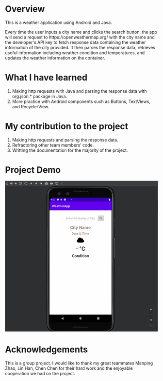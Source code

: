 # Overview
<p>This is a weather application using Android and Java. </p>
<p>Every time the user inputs a city name and clicks the search button, the app will send a request to https://openweathermap.org/ with the city name and the developer's API key to fetch response data containing the weather information of the city provided. It then parses the response data, retrieves useful information including weather condition and temperatures, and updates the weather information on the container. </p>

# What I have learned
1. Making http requests with Java and parsing the response data with org.json.* package in Java.
2. More practice with Android components such as Buttons, TextViews, and RecyclerView.

# My contribution to the project
1. Making http requests and parsing the response data.
2. Refractoring other team members' code.
3. Writting the documentation for the majority of the project.

# Project Demo
![image](https://github.com/Shi-chang/mini-project-android-weather-app/blob/master/app/src/main/res/drawable/Animation.gif)

# Acknowledgements
This is a group project. I would like to thank my great teammates Manping Zhao, Lin Han, Chen Chen for their hard work and the enjoyable cooperation we had on the project.
